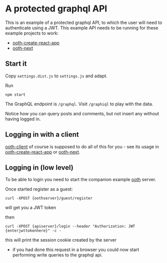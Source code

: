 # A protected graphql API

This is an example of a protected graphql API,
to which the user will need to authenticate using a JWT.
This example API needs to be running for these example projects to work:

* [ooth-create-react-app](../ooth-create-react-app)
* [ooth-next](../ooth-next)

## Start it

Copy `settings.dist.js` to `settings.js` and adapt.

Run

```
npm start
```

The GraphQL endpoint is `/graphql`. Visit `/graphiql` to play with the data.

Notice how you can query posts and comments, but not insert any without having logged in.

## Logging in with a client

[ooth-client](../../packages/ooth-client) of course is supposed to do all of this for you - see its usage in [ooth-create-react-app](../ooth-create-react-app) or  [ooth-next](../ooth-next).

## Logging in (low level)

To be able to login you need to start the companion example [ooth](../ooth) server.

Once started register as a guest:

```
curl -XPOST {oothserver}/guest/register
```

will get you a JWT token

then

```
curl -XPOST {apiserver}/login --header "Authorization: JWT {enterjwttokenhere}" -c -
```

this will print the session cookie created by the server
- if you had done this request in a browser you could now start performing write queries to the graphql api.
